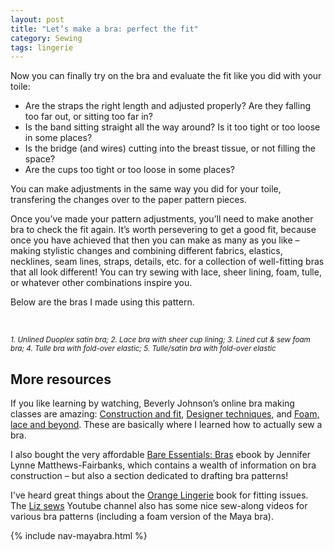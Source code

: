 ```yaml
---
layout: post
title: "Let’s make a bra: perfect the fit"
category: Sewing
tags: lingerie
---
```


Now you can finally try on the bra and evaluate the fit like you did with your toile:

- Are the straps the right length and adjusted properly? Are they falling too far out, or sitting too far in?
- Is the band sitting straight all the way around? Is it too tight or too loose in some places?
- Is the bridge (and wires) cutting into the breast tissue, or not filling the space?
- Are the cups too tight or too loose in some places?

You can make adjustments in the same way you did for your toile, transfering the changes over to the paper pattern pieces.

Once you’ve made your pattern adjustments, you’ll need to make another bra to check the fit again.
It’s worth persevering to get a good fit, because once you have achieved that then you can make as many as you like – making stylistic changes and combining different fabrics, elastics, necklines, seam lines, straps, details, etc. for a collection of well-fitting bras that all look different! You can try sewing with lace, sheer lining, foam, tulle, or whatever other combinations inspire you.

Below are the bras I made using this pattern.

<div class="gallery">
    <img src="/assets/images/maya-bra-satin.jpg" alt="" />
    <img src="/assets/images/maya-bra-lace.jpg" alt="" />
    <img src="https://instagram.fcdg3-1.fna.fbcdn.net/v/t51.2885-15/e35/s1080x1080/149741273_328509955210828_4123912996337815121_n.jpg?_nc_ht=instagram.fcdg3-1.fna.fbcdn.net&_nc_cat=104&_nc_ohc=7vnbqfsOKn0AX8IdVOQ&tp=1&oh=b7a04e3f26321ebdda3fa57a93ddf7aa&oe=6059CE20" alt="" />
    <img src="https://instagram.fcdg3-1.fna.fbcdn.net/v/t51.2885-15/e35/s1080x1080/149503711_1068011137041165_4287801851604619971_n.jpg?_nc_ht=instagram.fcdg3-1.fna.fbcdn.net&_nc_cat=109&_nc_ohc=v5Kg4RlcaeoAX9fQhwi&tp=1&oh=645416118ec1ba05e35b31db94612776&oe=60590AB4" alt="" />
    <img src="https://instagram.fcdg3-1.fna.fbcdn.net/v/t51.2885-15/e35/s1080x1080/150843215_855363478643251_1819955787111517895_n.jpg?_nc_ht=instagram.fcdg3-1.fna.fbcdn.net&_nc_cat=107&_nc_ohc=s54nbB8PFI8AX86PvfW&tp=1&oh=ec61a380197b660efa71f897910f05e1&oe=6059C197" alt="" />
</div>

<small><em>1. Unlined Duoplex satin bra; 2. Lace bra with sheer cup lining; 3. Lined cut & sew foam bra; 4. Tulle bra with fold-over elastic; 5. Tulle/satin bra with fold-over elastic</em></small>

## More resources

If you like learning by watching, Beverly Johnson’s online bra making classes are amazing: [Construction and fit](https://www.craftsy.com/class/sewing-bras-construction-fit/), [Designer techniques](https://www.craftsy.com/class/sewing-bras-designer-techniques/), and [Foam, lace and beyond](https://www.craftsy.com/class/sewing-bras-foam-lace-beyond/). These are basically where I learned how to actually sew a bra.

I also bought the very affordable [Bare Essentials: Bras](https://porcelynne.com/books-classes/bare-essentials-bras-third-edition) ebook by Jennifer Lynne Matthews-Fairbanks, which contains a wealth of information on bra construction – but also a section dedicated to drafting bra patterns! <br>

I've heard great things about the [Orange Lingerie](https://orange-lingerie.com/) book for fitting issues. The [Liz sews](https://www.youtube.com/c/LizSews/) Youtube channel also has some nice sew-along videos for various bra patterns (including a foam version of the Maya bra).

{% include nav-mayabra.html %}

